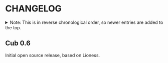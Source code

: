 CHANGELOG
=========

<details>
<summary>Note: This is in reverse chronological order, so newer entries are added to the top.</summary>

| Contents                   |
| :------------------------- |
| [Cub 0.6](#cub-06) |

</details>


Cub 0.6
-----------
Initial open source release, based on Lioness.
